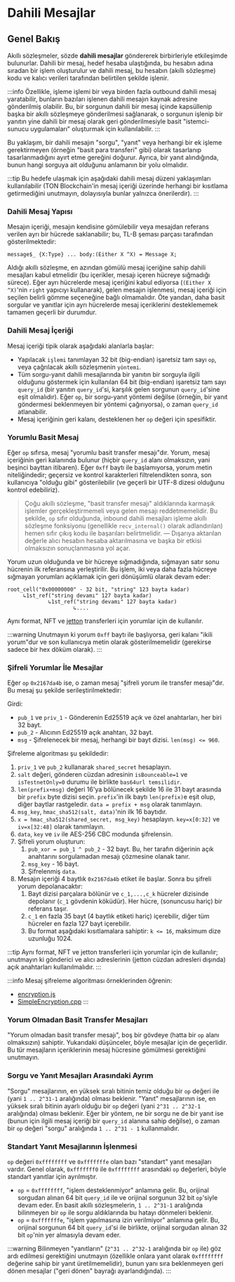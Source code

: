 # Dahili Mesajlar

## Genel Bakış

Akıllı sözleşmeler, sözde **dahili mesajlar** göndererek birbirleriyle etkileşimde bulunurlar. Dahili bir mesaj, hedef hesaba ulaştığında, bu hesabın adına sıradan bir işlem oluşturulur ve dahili mesaj, bu hesabın (akıllı sözleşme) kodu ve kalıcı verileri tarafından belirtilen şekilde işlenir. 

:::info
Özellikle, işleme işlemi bir veya birden fazla outbound dahili mesaj yaratabilir, bunların bazıları işlenen dahili mesajın kaynak adresine gönderilmiş olabilir. Bu, bir sorgunun dahili bir mesaj içinde kapsüllenip başka bir akıllı sözleşmeye gönderilmesi sağlanarak, o sorgunun işlenip bir yanıtın yine dahili bir mesaj olarak geri gönderilmesiyle basit "istemci-sunucu uygulamaları" oluşturmak için kullanılabilir.
:::

Bu yaklaşım, bir dahili mesajın "sorgu", "yanıt" veya herhangi bir ek işleme gerektirmeyen (örneğin "basit para transferi" gibi) olarak tasarlanıp tasarlanmadığını ayırt etme gereğini doğurur. Ayrıca, bir yanıt alındığında, bunun hangi sorguya ait olduğunu anlamanın bir yolu olmalıdır.

:::tip
Bu hedefe ulaşmak için aşağıdaki dahili mesaj düzeni yaklaşımları kullanılabilir (TON Blockchain'in mesaj içeriği üzerinde herhangi bir kısıtlama getirmediğini unutmayın, dolayısıyla bunlar yalnızca önerilerdir).
:::

### Dahili Mesaj Yapısı

Mesajın içeriği, mesajın kendisine gömülebilir veya mesajdan referans verilen ayrı bir hücrede saklanabilir; bu, TL-B şeması parçası tarafından gösterilmektedir:

```tlb
message$_ {X:Type} ... body:(Either X ^X) = Message X;
```

Aldığı akıllı sözleşme, en azından gömülü mesaj içeriğine sahip dahili mesajları kabul etmelidir (bu içerikler, mesajı içeren hücreye sığmadığı sürece). Eğer ayrı hücrelerde mesaj içeriğini kabul ediyorsa (`(Either X ^X)`'nin `right` yapıcıyı kullanarak), gelen mesajın işlenmesi, mesaj içeriği için seçilen belirli gömme seçeneğine bağlı olmamalıdır. Öte yandan, daha basit sorgular ve yanıtlar için ayrı hücrelerde mesaj içeriklerini desteklememek tamamen geçerli bir durumdur.

### Dahili Mesaj İçeriği

Mesaj içeriği tipik olarak aşağıdaki alanlarla başlar:

* Yapılacak `işlemi` tanımlayan 32 bit (big-endian) işaretsiz tam sayı `op`, veya çağrılacak akıllı sözleşmenin `yöntemi`.
* Tüm sorgu-yanıt dahili mesajlarında bir yanıtın bir sorguyla ilgili olduğunu göstermek için kullanılan 64 bit (big-endian) işaretsiz tam sayı `query_id` (bir yanıtın `query_id`'si, karşılık gelen sorgunun `query_id`'sine eşit olmalıdır). Eğer `op`, bir sorgu-yanıt yöntemi değilse (örneğin, bir yanıt göndermesi beklenmeyen bir yöntemi çağırıyorsa), o zaman `query_id` atlanabilir.
* Mesaj içeriğinin geri kalanı, desteklenen her `op` değeri için spesifiktir.

### Yorumlu Basit Mesaj

Eğer `op` sıfırsa, mesaj "yorumlu basit transfer mesajı"dır. Yorum, mesaj içeriğinin geri kalanında bulunur (hiçbir `query_id` alanı olmaksızın, yani beşinci bayttan itibaren). Eğer `0xff` baytı ile başlamıyorsa, yorum metin niteliğindedir; geçersiz ve kontrol karakterleri filtrelendikten sonra, son kullanıcıya "olduğu gibi" gösterilebilir (ve geçerli bir UTF-8 dizesi olduğunu kontrol edebiliriz).

> Çoğu akıllı sözleşme, "basit transfer mesajı" aldıklarında karmaşık işlemler gerçekleştirmemeli veya gelen mesajı reddetmemelidir. Bu şekilde, `op` sıfır olduğunda, inbound dahili mesajları işleme akıllı sözleşme fonksiyonu (genellikle `recv_internal()` olarak adlandırılan) hemen sıfır çıkış kodu ile başarıları belirtmelidir. — Dışarıya aktarılan değerle alıcı hesabın hesaba aktarılmasına ve başka bir etkisi olmaksızın sonuçlanmasına yol açar.

Yorum uzun olduğunda ve bir hücreye sığmadığında, sığmayan satır sonu hücrenin ilk referansına yerleştirilir. Bu işlem, iki veya daha fazla hücreye sığmayan yorumları açıklamak için geri dönüşümlü olarak devam eder:   
```
root_cell("0x00000000" - 32 bit, "string" 123 bayta kadar)
     ↳1st_ref("string devamı" 127 bayta kadar)
             ↳1st_ref("string devamı" 127 bayta kadar)
                     ↳....
```
Aynı format, NFT ve [jetton](https://github.com/ton-blockchain/TEPs/blob/master/text/0074-jettons-standard.md#forward_payload-format) transferleri için yorumlar için de kullanılır.

:::warning
Unutmayın ki yorum `0xff` baytı ile başlıyorsa, geri kalanı "ikili yorum"dur ve son kullanıcıya metin olarak gösterilmemelidir (gerekirse sadece bir hex döküm olarak).
:::

### Şifreli Yorumlar İle Mesajlar

Eğer `op` `0x2167da4b` ise, o zaman mesaj "şifreli yorum ile transfer mesajı"dır. Bu mesaj şu şekilde serileştirilmektedir:

Girdi:

* `pub_1` ve `priv_1` - Gönderenin Ed25519 açık ve özel anahtarları, her biri 32 bayt.
* `pub_2` - Alıcının Ed25519 açık anahtarı, 32 bayt.
* `msg` - Şifrelenecek bir mesaj, herhangi bir bayt dizisi. `len(msg) <= 960`.

Şifreleme algoritması şu şekildedir:

1. `priv_1` ve `pub_2` kullanarak `shared_secret` hesaplayın.
2. `salt` değeri, gönderen cüzdan adresinin `isBounceable=1` ve `isTestnetOnly=0` durumu ile birlikte `bas64url temsilidir`.
3. `len(prefix+msg)` değeri 16'ya bölünecek şekilde 16 ile 31 bayt arasında bir `prefix` byte dizisi seçin. `prefix`'in ilk baytı `len(prefix)`e eşit olup, diğer baytlar rastgeledir. `data = prefix + msg` olarak tanımlayın.
4. `msg_key`, `hmac_sha512(salt, data)`'nin ilk 16 baytıdır.
5. `x = hmac_sha512(shared_secret, msg_key)` hesaplayın. `key=x[0:32]` ve `iv=x[32:48]` olarak tanımlayın.
6. `data`, `key` ve `iv` ile AES-256 CBC modunda şifrelensin.
7. Şifreli yorum oluşturun:
   1. `pub_xor = pub_1 ^ pub_2` - 32 bayt. Bu, her tarafın diğerinin açık anahtarını sorgulamadan mesajı çözmesine olanak tanır.
   2. `msg_key` - 16 bayt.
   3. Şifrelenmiş `data`.
8. Mesajın içeriği 4 baytlık `0x2167da4b` etiket ile başlar. Sonra bu şifreli yorum depolanacaktır:
   1. Bayt dizisi parçalara bölünür ve `c_1,...,c_k` hücreler dizisinde depolanır (`c_1` gövdenin köküdür). Her hücre, (sonuncusu hariç) bir referans taşır.
   2. `c_1` en fazla 35 bayt (4 baytlık etiketi hariç) içerebilir, diğer tüm hücreler en fazla 127 bayt içerebilir.
   3. Bu format aşağıdaki kısıtlamalara sahiptir: `k <= 16`, maksimum dize uzunluğu 1024.

:::tip
Aynı format, NFT ve jetton transferleri için yorumlar için de kullanılır; unutmayın ki gönderici ve alıcı adreslerinin (jetton cüzdan adresleri dışında) açık anahtarları kullanılmalıdır.
:::

:::info
Mesaj şifreleme algoritması örneklerinden öğrenin:
* [encryption.js](https://github.com/toncenter/ton-wallet/blob/master/src/js/util/encryption.js)
* [SimpleEncryption.cpp](https://github.com/ton-blockchain/ton/blob/master/tonlib/tonlib/keys/SimpleEncryption.cpp)
:::

### Yorum Olmadan Basit Transfer Mesajları

"Yorum olmadan basit transfer mesajı", boş bir gövdeye (hatta bir `op` alanı olmaksızın) sahiptir. Yukarıdaki düşünceler, böyle mesajlar için de geçerlidir. Bu tür mesajların içeriklerinin mesaj hücresine gömülmesi gerektiğini unutmayın.

### Sorgu ve Yanıt Mesajları Arasındaki Ayrım

"Sorgu" mesajlarının, en yüksek sıralı bitinin temiz olduğu bir `op` değeri ile (yani `1 .. 2^31-1` aralığında) olması beklenir. "Yanıt" mesajlarının ise, en yüksek sıralı bitinin ayarlı olduğu bir `op` değeri (yani `2^31 .. 2^32-1` aralığında) olması beklenir. Eğer bir yöntem, ne bir sorgu ne de bir yanıt ise (bunun için ilgili mesaj içeriği bir `query_id` alanına sahip değilse), o zaman bir `op` değeri "sorgu" aralığında `1 .. 2^31 - 1` kullanmalıdır.

### Standart Yanıt Mesajlarının İşlenmesi

`op` değeri `0xffffffff` ve `0xfffffffe` olan bazı "standart" yanıt mesajları vardır. Genel olarak, `0xfffffff0` ile `0xffffffff` arasındaki `op` değerleri, böyle standart yanıtlar için ayrılmıştır.

* `op` = `0xffffffff`, "işlem desteklenmiyor" anlamına gelir. Bu, orijinal sorgudan alınan 64 bit `query_id` ile ve orijinal sorgunun 32 bit `op`'siyle devam eder. En basit akıllı sözleşmelerin, `1 .. 2^31-1` aralığında bilinmeyen bir `op` ile sorgu aldıklarında bu hatayı dönmeleri beklenir.
* `op` = `0xfffffffe`, "işlem yapılmasına izin verilmiyor" anlamına gelir. Bu, orijinal sorgunun 64 bit `query_id`'si ile birlikte, orijinal sorgudan alınan 32 bit `op`'nin yer almasıyla devam eder.

:::warning
Bilinmeyen "yanıtların" (`2^31 .. 2^32-1` aralığında bir `op` ile) göz ardı edilmesi gerektiğini unutmayın (özellikle onlara yanıt olarak `0xffffffff` değerine sahip bir yanıt üretilmemelidir), bunun yanı sıra beklenmeyen geri dönen mesajlar ("geri dönen" bayrağı ayarlandığında).
:::